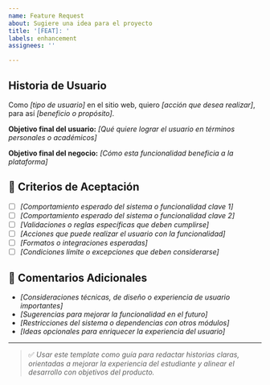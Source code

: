 ```yaml
---
name: Feature Request
about: Sugiere una idea para el proyecto
title: '[FEAT]: '
labels: enhancement
assignees: ''

---
```


## Historia de Usuario

Como *[tipo de usuario]* en el sitio web, quiero *[acción que desea realizar]*, para así *[beneficio o propósito]*.

**Objetivo final del usuario:** *[Qué quiere lograr el usuario en términos personales o académicos]*

**Objetivo final del negocio:** *[Cómo esta funcionalidad beneficia a la plataforma]*

## 📝 Criterios de Aceptación

- [ ] *[Comportamiento esperado del sistema o funcionalidad clave 1]*
- [ ] *[Comportamiento esperado del sistema o funcionalidad clave 2]*
- [ ] *[Validaciones o reglas específicas que deben cumplirse]*
- [ ] *[Acciones que puede realizar el usuario con la funcionalidad]*
- [ ] *[Formatos o integraciones esperadas]*
- [ ] *[Condiciones límite o excepciones que deben considerarse]*

## 📂 Comentarios Adicionales

- *[Consideraciones técnicas, de diseño o experiencia de usuario importantes]*
- *[Sugerencias para mejorar la funcionalidad en el futuro]*
- *[Restricciones del sistema o dependencias con otros módulos]*
- *[Ideas opcionales para enriquecer la experiencia del usuario]*

---

> ✅ *Usar este template como guía para redactar historias claras, orientadas a mejorar la experiencia del estudiante y alinear el desarrollo con objetivos del producto.*
